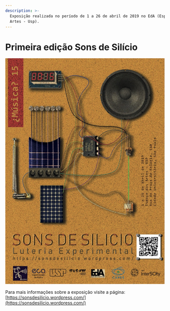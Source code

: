 ```yaml
---
description: >-
  Exposição realizada no período de 1 a 26 de abril de 2019 no EdA (Espaço das
  Artes - Usp).
---
```


# Primeira edição Sons de Silício

![](../../../.gitbook/assets/sons-de-silicio-1-baixa.jpg)

Para mais informações sobre a exposição visite a página: [https://sonsdesilicio.wordpress.com/](https://sonsdesilicio.wordpress.com/)

